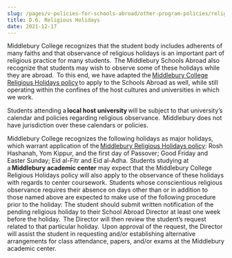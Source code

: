 ```yaml
---
slug: /pages/v-policies-for-schools-abroad/other-program-policies/religious-holidays
title: D.6. Religious Holidays
date: 2021-12-17
---
```

Middlebury College recognizes that the student body includes adherents of many faiths and that observance of religious holidays is an important part of religious practice for many students.  The Middlebury Schools Abroad also recognize that students may wish to observe some of these holidays while they are abroad.  To this end, we have adapted the [Middlebury College Religious Holidays policy](http://www.middlebury.edu/student-life/community-living/diversity-inclusivity/scott-center/religiousholidays) to apply to the Schools Abroad as well, while still operating within the confines of the host cultures and universities in which we work. 

Students attending a **local host university** will be subject to that university’s calendar and policies regarding religious observance.  Middlebury does not have jurisdiction over these calendars or policies. 

Middlebury College recognizes the following holidays as major holidays, which warrant application of the [Middlebury Religious Holidays policy](http://www.middlebury.edu/student-life/community-living/diversity-inclusivity/scott-center/religiousholidays): Rosh Hashanah, Yom Kippur, and the first day of Passover; Good Friday and Easter Sunday; Eid al-Fitr and Eid al-Adha.  Students studying at a **Middlebury academic center** may expect that the Middlebury College Religious Holidays policy will also apply to the observance of these holidays with regards to center coursework.  Students whose conscientious religious observance requires their absence on days other than or in addition to those named above are expected to make use of the following procedure prior to the holiday: The student should submit written notification of the pending religious holiday to their School Abroad Director at least one week before the holiday.  The Director will then review the student’s request related to that particular holiday.  Upon approval of the request, the Director will assist the student in requesting and/or establishing alternative arrangements for class attendance, papers, and/or exams at the Middlebury academic center.